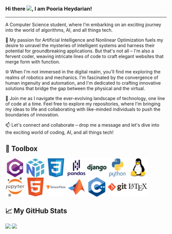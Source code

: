 ### Hi there <img src="https://raw.githubusercontent.com/nixin72/nixin72/master/wave.gif" width="30px">, I am Pooria Heydarian!

---

A Computer Science student, where I'm embarking on an exciting journey into the world of algorithms, AI, and all things tech.

🤖 My passion for Artificial Intelligence and Nonlinear Optimization fuels my desire to unravel the mysteries of intelligent systems and harness their potential for groundbreaking applications. But that's not all – I'm also a fervent coder, weaving intricate lines of code to craft elegant websites that merge form with function.

🌐 When I'm not immersed in the digital realm, you'll find me exploring the realms of robotics and mechanics. I'm fascinated by the convergence of human ingenuity and automation, and I'm dedicated to crafting innovative solutions that bridge the gap between the physical and the virtual.

🚀 Join me as I navigate the ever-evolving landscape of technology, one line of code at a time. Feel free to explore my repositories, where I'm bringing my ideas to life and collaborating with like-minded individuals to push the boundaries of innovation.

📫 Let's connect and collaborate – drop me a message and let's dive into the exciting world of coding, AI, and all things tech!


## 🧰 Toolbox

<img align="center"  src="https://github.com/devicons/devicon/blob/master/icons/csharp/csharp-original.svg" alt ="CSharp Logo" width ="60px"> <img 
align="center" src="https://github.com/devicons/devicon/blob/master/icons/numpy/numpy-original.svg" alt="numpy" width="60px"> <img align="center" src="https://github.com/devicons/devicon/blob/master/icons/css3/css3-original.svg" alt="CSS" width ="60px"> <img align="center" src="https://github.com/devicons/devicon/blob/master/icons/pandas/pandas-original-wordmark.svg" alt="pandas" width="60px"> <img align="center" src= "https://github.com/devicons/devicon/blob/master/icons/django/django-plain-wordmark.svg" alt="django" width="60px"> <img align="center" src="https://github.com/devicons/devicon/blob/master/icons/python/python-original-wordmark.svg" alt="Python Logo" width="60px"> <img align="center" src="https://github.com/devicons/devicon/blob/master/icons/linux/linux-original.svg" alt="Linux Logo" width="60px"> 
 <img align="center" src="https://github.com/devicons/devicon/blob/master/icons/jupyter/jupyter-original-wordmark.svg" alt="jupyter Logo" width="60px"> <img align="center" src="https://github.com/devicons/devicon/blob/master/icons/html5/html5-original.svg" alt= "HTML" width="60px"> <img align="center" src="https://github.com/devicons/devicon/blob/master/icons/tensorflow/tensorflow-original-wordmark.svg" alt="tensorflow" width = "60px"> <img align="center" src="https://github.com/devicons/devicon/blob/master/icons/matlab/matlab-original.svg" alt="Maltab Logo" width="60px"> <img align="center" src="https://github.com/devicons/devicon/blob/master/icons/cplusplus/cplusplus-original.svg" alt="c++ Logo" width="60px"> <img align="center" src="https://github.com/devicons/devicon/blob/master/icons/git/git-original-wordmark.svg" alt="git" width="60px"> <img align="center" src="https://github.com/devicons/devicon/blob/master/icons/latex/latex-original.svg" alt="Latex" width="60px">


## 📈 My GitHub Stats
<img width= "49%" align="center" src="https://github-readme-stats.vercel.app/api?username=pooria-heydarian&theme=dark&" /> <img width= "49%" align="center" src="https://github-readme-stats.vercel.app/api/top-langs?username=pooria-heydarian&theme=dark&layout=compact&langs_count=8&card_width=320" />

